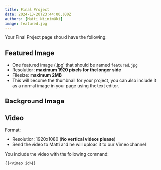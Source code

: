 ```yaml
---
title: Final Project
date: 2024-10-20T23:44:00.000Z
authors: [Matti Niinimäki]
image: featured.jpg
---
```


Your Final Project page should have the following:


## Featured Image

- One featured image (.jpg) that should be named `featured.jpg`
- Resolution: **maximum 1920 pixels for the longer side**
- Filesize: **maximum 2MB**
- This will become the thumbnail for your project, you can also include it as a normal image in your page using the text editor.

## Background Image




## Video

Format:
- Resolution: 1920x1080 (**No vertical videos please**)
- Send the video to Matti and he will upload it to our Vimeo channel

You include the video with the following command:

```
{{<vimeo id>}}
```
